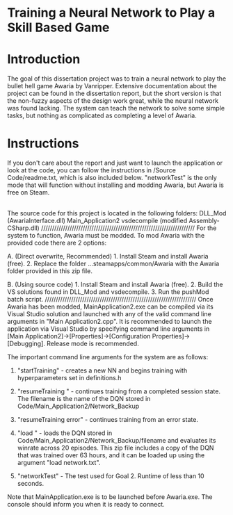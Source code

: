 # Training a Neural Network to Play a Skill Based Game
# Introduction
The goal of this dissertation project was to train a neural network to play the bullet hell game Awaria by Vanripper. Extensive documentation about the project can 
be found in the dissertation report, but the short version is that the non-fuzzy aspects of the design work great, while the neural network was found lacking. The
system can teach the network to solve some simple tasks, but nothing as complicated as completing a level of Awaria. 

# Instructions
If you don't care about the report and just want to launch the application or look at the code, you can follow the instructions in /Source Code/readme.txt, which is also included
below. "networkTest" is the only mode that will function without installing and modding Awaria, but Awaria is free on Steam. </br> </br>

The source code for this project is located in the following folders:
DLL_Mod (AwariaInterface.dll)
Main_Application2
vsdecompile (modified Assembly-CSharp.dll)
//////////////////////////////////////////////////////////////////////
For the system to function, Awaria must be modded. To mod Awaria with the provided code there are 2 options:

A. (Direct overwrite, Recommended) 
	1. Install Steam and install Awaria (free).
	2. Replace the folder ...steamapps/common/Awaria with the Awaria folder provided in this zip file.

B. (Using source code)
	1. Install Steam and install Awaria (free).
	2. Build the VS solutions found in DLL_Mod and vsdecompile.
	3. Run the pushMod batch script.
/////////////////////////////////////////////////////////////////////
Once Awaria has been modded, MainApplication2.exe can be compiled via its Visual Studio solution and launched with any of the valid command line arguments in "Main Application2.cpp". It is recommended to launch the application via Visual Studio by specifying command line arguments in [Main Application2]->[Properties]->[Configuration Properties]->[Debugging]. Release mode is recommended.

The important command line arguments for the system are as follows:
1. "startTraining" - creates a new NN and begins training with hyperparameters set in definitions.h

2. "resumeTraining <filename>" - continues training from a completed session state. The filename is the name of the DQN stored in Code/Main_Application2/Network_Backup

3. "resumeTraining <filename> error" - continues training from an error state.

4. "load <filename>" - loads the DQN stored in Code/Main_Application2/Network_Backup/filename and evaluates its winrate across 20 episodes. This zip file includes a copy of the DQN that was trained over 63 hours, and it can be loaded up using the argument "load network.txt". 

5. "networkTest" - The test used for Goal 2. Runtime of less than 10 seconds. 

Note that MainApplication.exe is to be launched before Awaria.exe. The console should inform you when it is ready to connect.
